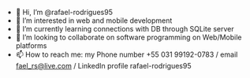 - 👋 Hi, I’m @rafael-rodrigues95
- 👀 I’m interested in web and mobile development
- 🌱 I’m currently learning connections with DB through SQLite server
- 💞️ I’m looking to collaborate on software programming on Web/Mobile platforms
- 📫 How to reach me: my Phone number +55 031 99192-0783 / email fael_rs@live.com / LinkedIn profile rafael-rodrigues95

<!---
rafael-rodrigues95/rafael-rodrigues95 is a ✨ special ✨ repository because its `README.md` (this file) appears on your GitHub profile.
You can click the Preview link to take a look at your changes.
--->
